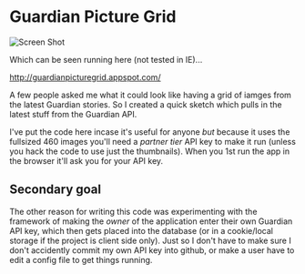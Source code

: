 Guardian Picture Grid
=====================

![Screen Shot](https://github.com/revdancatt/GuardianPictureGrid/raw/master/src/screenshot.jpg)

Which can be seen running here (not tested in IE)...

http://guardianpicturegrid.appspot.com/

A few people asked me what it could look like having a grid of iamges from the latest Guardian stories. So I created a quick sketch which pulls in the latest stuff from the Guardian API.

I've put the code here incase it's useful for anyone *but* because it uses the fullsized 460 images you'll need a _partner tier_ API key to make it run (unless you hack the code to use just the thumbnails). When you 1st run the app in the browser it'll ask you for your API key.

Secondary goal
--------------

The other reason for writing this code was experimenting with the framework of making the _owner_ of the application enter their own Guardian API key, which then gets placed into the database (or in a cookie/local storage if the project is client side only). Just so I don't have to make sure I don't accidently commit my own API key into github, or make a user have to edit a config file to get things running.
